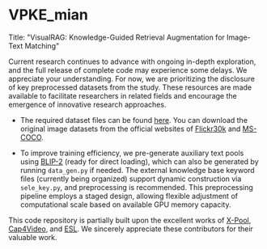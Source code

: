 # VPKE_mian
Title: "VisualRAG: Knowledge-Guided Retrieval Augmentation for Image-Text Matching"

Current research continues to advance with ongoing in-depth exploration, and the full release of complete code may experience some delays. We appreciate your understanding. For now, we are prioritizing the disclosure of key preprocessed datasets from the study. These resources are made available to facilitate researchers in related fields and encourage the emergence of innovative research approaches.

* The required dataset files can be found [here](https://drive.google.com/drive/folders/1TKucwpCcKdPlby6JpAKgjxT8V0uIqwrK?usp=sharing). You can download the original image datasets from the official websites of [Flickr30k](https://shannon.cs.illinois.edu/DenotationGraph/) and [MS-COCO](https://cocodataset.org/#home).

* To improve training efficiency, we pre-generate auxiliary text pools using [BLIP-2](https://huggingface.co/Salesforce/collections) (ready for direct loading), which can also be generated by running ``` data_gen.py ``` if needed. The external knowledge base keyword files (currently being organized) support dynamic construction via ``` sele_key.py ```, and preprocessing is recommended. This preprocessing pipeline employs a staged design, allowing flexible adjustment of computational scale based on available GPU memory capacity.

This code repository is partially built upon the excellent works of [X-Pool](https://github.com/layer6ai-labs/xpool), [Cap4Video](https://github.com/whwu95/Cap4Video), and [ESL](https://github.com/kkzhang95/ESL/tree/main). We sincerely appreciate these contributors for their valuable work.  
